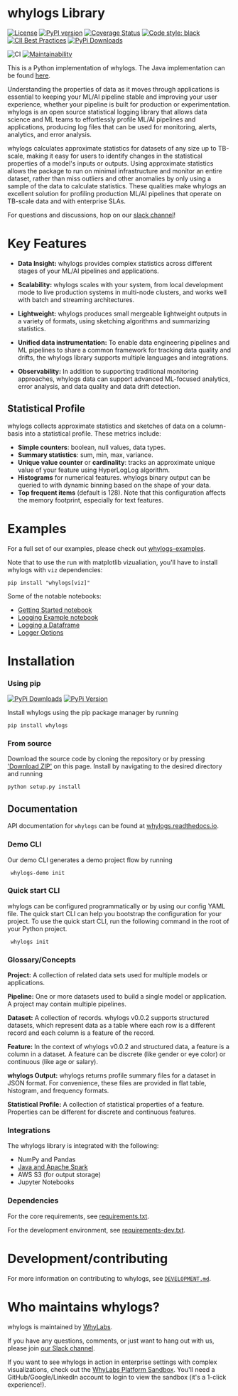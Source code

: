 # whylogs Library
[![License](http://img.shields.io/:license-Apache%202-blue.svg)](https://github.com/whylabs/whylogs-python/blob/mainline/LICENSE)
[![PyPI version](https://badge.fury.io/py/whylogs.svg)](https://badge.fury.io/py/whylogs)
[![Coverage Status](https://coveralls.io/repos/github/whylabs/whylogs-python/badge.svg?branch=mainline&service=github)](https://coveralls.io/github/whylabs/whylogs-python?branch=mainline)
[![Code style: black](https://img.shields.io/badge/code%20style-black-000000.svg)](https://github.com/python/black)
[![CII Best Practices](https://bestpractices.coreinfrastructure.org/projects/4490/badge)](https://bestpractices.coreinfrastructure.org/projects/4490)
[![PyPi Downloads](https://pepy.tech/badge/whylogs)](https://pepy.tech/project/whylogs)

![CI](https://github.com/whylabs/whylogs-python/workflows/whylogs%20CI/badge.svg)
[![Maintainability](https://api.codeclimate.com/v1/badges/442f6ca3dca1e583a488/maintainability)](https://codeclimate.com/github/whylabs/whylogs-python/maintainability)

This is a Python implementation of whylogs. The Java implementation can be found [here](https://github.com/whylabs/whylogs-java).

Understanding the properties of data as it moves through applications is essential to keeping your ML/AI pipeline stable
 and improving your user experience, whether your pipeline is built for production or experimentation. whylogs is an 
 open source statistical logging library that allows data science and ML teams to effortlessly profile ML/AI pipelines and applications, producing log files that can be used for monitoring, alerts, analytics, and error analysis. 

whylogs calculates approximate statistics for datasets of any size up to TB-scale, making it easy for users to identify
 changes in the statistical properties of a model's inputs or outputs. Using approximate statistics allows the package 
 to run on minimal infrastructure and monitor an entire dataset, rather than miss outliers and other anomalies by only 
 using a sample of the data to calculate statistics. These qualities make whylogs an excellent solution for profiling 
 production ML/AI pipelines that operate on TB-scale data and with enterprise SLAs.  
 
For questions and discussions, hop on our [slack channel](http://join.slack.whylabs.ai/)!

# Key Features

* **Data Insight:** whylogs provides complex statistics across different stages of your ML/AI pipelines and applications.

* **Scalability:** whylogs scales with your system, from local development mode to live production systems in multi-node 
clusters, and works well with batch and streaming architectures. 

* **Lightweight:** whylogs produces small mergeable lightweight outputs in a variety of formats, using sketching 
algorithms and summarizing statistics.

* **Unified data instrumentation:** To enable data engineering pipelines and ML pipelines to share a common framework 
for tracking data quality and drifts, the whylogs library supports multiple languages and integrations. 
  
* **Observability:** In addition to supporting traditional monitoring approaches, whylogs data can support advanced 
ML-focused analytics, error analysis, and data quality and data drift detection. 

## Statistical Profile
whylogs collects approximate statistics and sketches of data on a column-basis into a statistical profile. 
These metrics include:

* **Simple counters**: boolean, null values, data types.
* **Summary statistics**: sum, min, max, variance.
* **Unique value counter** or **cardinality**: tracks an approximate unique value of your feature using HyperLogLog algorithm.
* **Histograms** for numerical features. whylogs binary output can be queried to with dynamic binning based on the 
shape of your data. 
* **Top frequent items** (default is 128). Note that this configuration affects the memory footprint, especially for text features.

# Examples
For a full set of our examples, please check out [whylogs-examples](https://github.com/whylabs/whylogs-examples).

Note that to use the run with matplotlib vizualiation, you'll have to install whylogs with `viz` dependencies:
```
pip install "whylogs[viz]"
```

Some of the notable notebooks:
- [Getting Started notebook](https://github.com/whylabs/whylogs-examples/blob/mainline/python/GettingStarted.ipynb)
- [Logging Example notebook](https://github.com/whylabs/whylogs-examples/blob/mainline/python/logging_example.ipynb)
- [Logging a Dataframe](https://whylogs.readthedocs.io/en/latest/auto_examples/log_dataframe.html)
- [Logger Options](https://whylogs.readthedocs.io/en/latest/auto_examples/configure_logger.html#sphx-glr-auto-examples-configure-logger-py)

# Installation

### Using pip

[![PyPi Downloads](https://pepy.tech/badge/whylogs)](https://pepy.tech/project/whylogs)
[![PyPi Version](https://badge.fury.io/py/whylogs.svg)](https://pypi.org/project/whylogs/)

Install whylogs using the pip package manager by running

    pip install whylogs
    
### From source

Download the source code by cloning the repository or by pressing ['Download ZIP'](https://github.com/whylabs/whylogs-python/archive/master.zip) on this page. 
Install by navigating to the desired directory and running

    python setup.py install

## Documentation

API documentation for `whylogs` can be found at [whylogs.readthedocs.io](http://whylogs.readthedocs.io/).

### Demo CLI

Our demo CLI generates a demo project flow by running

     whylogs-demo init

### Quick start CLI
whylogs can be configured programmatically or by using our config YAML file. The quick start CLI can help you bootstrap the
configuration for your project. To use the quick start CLI, run the following command in the root of your Python project.

     whylogs init
     
### Glossary/Concepts 
**Project:** A collection of related data sets used for multiple models or applications.

**Pipeline:** One or more datasets used to build a single model or application. A project may contain multiple pipelines.

**Dataset:** A collection of records. whylogs v0.0.2 supports structured datasets, which represent data as a table 
where each row is a different record and each column is a feature of the record. 

**Feature:** In the context of whylogs v0.0.2 and structured data, a feature is a column in a dataset. A feature can 
be discrete (like gender or eye color) or continuous (like age or salary). 

**whylogs Output:** whylogs returns profile summary files for a dataset in JSON format. For convenience, these files 
are provided in flat table, histogram, and frequency formats.

**Statistical Profile:** A collection of statistical properties of a feature. Properties can be different for discrete 
and continuous features.

### Integrations
The whylogs library is integrated with the following:
- NumPy and Pandas
- [Java and Apache Spark](https://github.com/whylabs/whylogs-java)
- AWS S3 (for output storage)
- Jupyter Notebooks

### Dependencies
 
For the core requirements, see [requirements.txt](https://github.com/whylabs/whylogs-python/blob/mainline/requirements.txt).

For the development environment, see [requirements-dev.txt](https://github.com/whylabs/whylogs-python/blob/mainline/requirements-dev.txt).

# Development/contributing
For more information on contributing to whylogs, see [`DEVELOPMENT.md`](DEVELOPMENT.md).

# Who maintains whylogs?
whylogs is maintained by [WhyLabs](https://whylabs.ai).

If you have any questions, comments, or just want to hang out with us, please join [our Slack channel](http://join.slack.whylabs.ai/).

If you want to see whylogs in action in enterprise settings with complex visualizations, check out the [WhyLabs Platform Sandbox](http://try.whylabsapp.com/).
You'll need a GitHub/Google/LinkedIn account to login to view the sandbox (it's a 1-click experience!).
